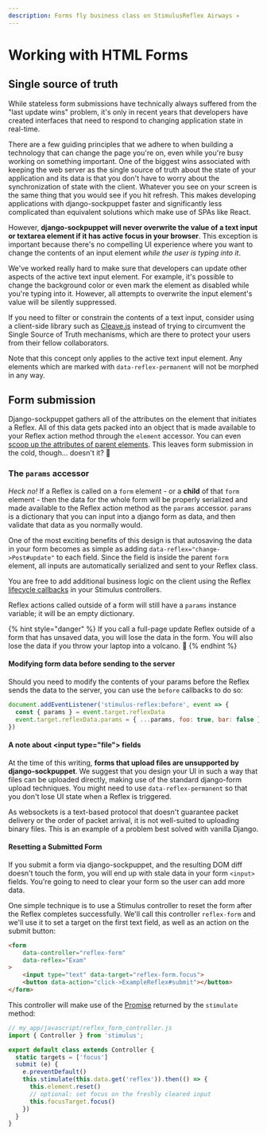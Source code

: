 ```yaml
---
description: Forms fly business class on StimulusReflex Airways ✈️
---
```


# Working with HTML Forms

## Single source of truth

While stateless form submissions have technically always suffered from the "last update wins" problem, it's only in recent years that developers have created interfaces that need to respond to changing application state in real-time.

There are a few guiding principles that we adhere to when building a technology that can change the page you're on, even while you're busy working on something important. One of the biggest wins associated with keeping the web server as the single source of truth about the state of your application and its data is that you don't have to worry about the synchronization of state with the client. Whatever you see on your screen is the same thing that you would see if you hit refresh. This makes developing applications with django-sockpuppet faster and significantly less complicated than equivalent solutions which make use of SPAs like React.

However, **django-sockpuppet will never overwrite the value of a text input or textarea element if it has active focus in your browser**. This exception is important because there's no compelling UI experience where you want to change the contents of an input element _while the user is typing into it_.

We've worked really hard to make sure that developers can update other aspects of the active text input element. For example, it's possible to change the background color or even mark the element as disabled while you're typing into it. However, all attempts to overwrite the input element's value will be silently suppressed.

If you need to filter or constrain the contents of a text input, consider using a client-side library such as [Cleave.js](https://nosir.github.io/cleave.js/) instead of trying to circumvent the Single Source of Truth mechanisms, which are there to protect your users from their fellow collaborators.

Note that this concept only applies to the active text input element. Any elements which are marked with `data-reflex-permanent` will not be morphed in any way.

## Form submission

Django-sockpuppet gathers all of the attributes on the element that initiates a Reflex. All of this data gets packed into an object that is made available to your Reflex action method through the `element` accessor. You can even [scoop up the attributes of parent elements](https://sockpuppet.argpar.se/reflexes#inheriting-data-attributes-from-parent-elements). This leaves form submission in the cold, though... doesn't it? 🥶

### The `params` accessor

_Heck no!_ If a Reflex is called on a `form` element - or a **child** of that `form` element - then the data for the whole form will be properly serialized and made available to the Reflex action method as the `params` accessor. `params` is a dictionary that you can input into a django form as data, and then validate that data as you normally would.

One of the most exciting benefits of this design is that autosaving the data in your form becomes as simple as adding `data-reflex="change->Post#update"` to each field. Since the field is inside the parent `form` element, all inputs are automatically serialized and sent to your Reflex class.

You are free to add additional business logic on the client using the Reflex [lifecycle callbacks](https://sockpuppet.argpar.se/lifecycle) in your Stimulus controllers.

Reflex actions called outside of a form will still have a `params` instance variable; it will be an empty dictionary.

{% hint style="danger" %}
If you call a full-page update Reflex outside of a form that has unsaved data, you will lose the data in the form. You will also lose the data if you throw your laptop into a volcano. 🌋
{% endhint %}

#### Modifying form data before sending to the server

Should you need to modify the contents of your params before the Reflex sends the data to the server, you can use the `before` callbacks to do so:

```javascript
document.addEventListener('stimulus-reflex:before', event => {
  const { params } = event.target.reflexData
  event.target.reflexData.params = { ...params, foo: true, bar: false }
})
```

#### A note about &lt;input type="file"&gt; fields

At the time of this writing, **forms that upload files are unsupported by django-sockpuppet**. We suggest that you design your UI in such a way that files can be uploaded directly, making use of the standard django-form upload techniques. You might need to use `data-reflex-permanent` so that you don't lose UI state when a Reflex is triggered.

As websockets is a text-based protocol that doesn't guarantee packet delivery or the order of packet arrival, it is not well-suited to uploading binary files. This is an example of a problem best solved with vanilla Django.

#### Resetting a Submitted Form

If you submit a form via django-sockpuppet, and the resulting DOM diff doesn't touch the form, you will end up with stale data in your form `<input>` fields. You're going to need to clear your form so the user can add more data.

One simple technique is to use a Stimulus controller to reset the form after the Reflex completes successfully. We'll call this controller `reflex-form` and we'll use it to set a target on the first text field, as well as an action on the submit button:

```html
<form
    data-controller="reflex-form"
    data-reflex="Exam"
>
    <input type="text" data-target="reflex-form.focus">
    <button data-action="click->ExampleReflex#submit"></button>
</form>
```

This controller will make use of the [Promise](https://sockpuppet.argpar.se/lifecycle#promises) returned by the `stimulate` method:

```javascript
// my_app/javascript/reflex_form_controller.js
import { Controller } from 'stimulus';

export default class extends Controller {
  static targets = ['focus']
  submit (e) {
    e.preventDefault()
    this.stimulate(this.data.get('reflex')).then(() => {
      this.element.reset()
      // optional: set focus on the freshly cleared input
      this.focusTarget.focus()
    })
  }
}
```
